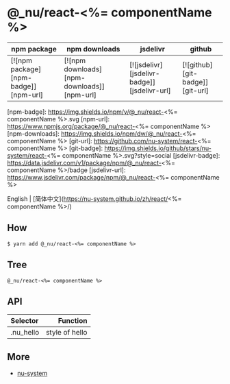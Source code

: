 # @\_nu/react-<%= componentName %>

| npm package| npm downloads| jsdelivr |  github |
| --------------- | ------------------------------ | ------ | ----------------------- |
| [![npm package][npm-badge]][npm-url] | [![npm downloads][npm-downloads]][npm-url] | [![jsdelivr][jsdelivr-badge]][jsdelivr-url] | [![github][git-badge]][git-url] |

[npm-badge]: https://img.shields.io/npm/v/@_nu/react-<%= componentName %>.svg
[npm-url]: https://www.npmjs.org/package/@_nu/react-<%= componentName %>
[npm-downloads]: https://img.shields.io/npm/dw/@_nu/react-<%= componentName %>
[git-url]: https://github.com/nu-system/react-<%= componentName %>
[git-badge]: https://img.shields.io/github/stars/nu-system/react-<%= componentName %>.svg?style=social
[jsdelivr-badge]: https://data.jsdelivr.com/v1/package/npm/@_nu/react-<%= componentName %>/badge
[jsdelivr-url]: https://www.jsdelivr.com/package/npm/@_nu/react-<%= componentName %>

English | [简体中文](https://nu-system.github.io/zh/react/<%= componentName %>/)

## How

```
$ yarn add @_nu/react-<%= componentName %>
```

## Tree

```
@_nu/react-<%= componentName %>
```

## API

| Selector            |           Function |
| :------------------ | -----------------: |
| .nu_hello           |     style of hello |


## More

- [nu-system](https://nu-system.github.io/)
